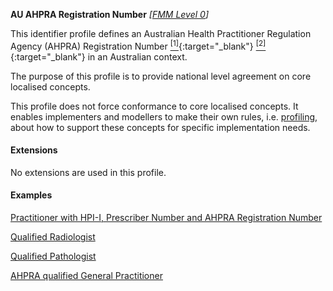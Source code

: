 **AU AHPRA Registration Number**  *[[FMM Level 0](guidance.html)]*

This identifier profile defines an Australian Health Practitioner Regulation Agency (AHPRA) Registration Number [<sup>[1]</sup>](https://www.ahpra.gov.au){:target="_blank"} [<sup>[2]</sup>](https://www.ahpra.gov.au/Support/Glossary.aspx#Registration%20Number){:target="_blank"} in an Australian context.

The purpose of this profile is to provide national level agreement on core localised concepts. 

This profile does not force conformance to core localised concepts. It enables implementers and modellers to make their own rules, i.e. [profiling](http://hl7.org/fhir/profiling.html), about how to support these concepts for specific implementation needs.


#### Extensions
No extensions are used in this profile.


#### Examples

[Practitioner with HPI-I, Prescriber Number and AHPRA Registration Number](Practitioner-example0.html)

[Qualified Radiologist](Practitioner-example1.html)

[Qualified Pathologist](Practitioner-example2.html)

[AHPRA qualified General Practitioner](Practitioner-example3.html)